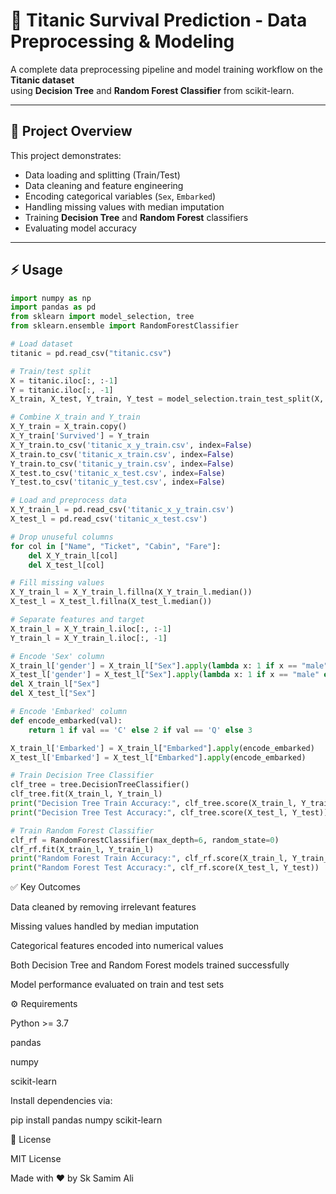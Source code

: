 # 🚢 Titanic Survival Prediction - Data Preprocessing & Modeling

A complete data preprocessing pipeline and model training workflow on the **Titanic dataset**  
using **Decision Tree** and **Random Forest Classifier** from scikit-learn.

---

## 🚀 Project Overview

This project demonstrates:
- Data loading and splitting (Train/Test)  
- Data cleaning and feature engineering  
- Encoding categorical variables (`Sex`, `Embarked`)  
- Handling missing values with median imputation  
- Training **Decision Tree** and **Random Forest** classifiers  
- Evaluating model accuracy

---

## ⚡ Usage

```python
import numpy as np
import pandas as pd
from sklearn import model_selection, tree
from sklearn.ensemble import RandomForestClassifier

# Load dataset
titanic = pd.read_csv("titanic.csv")

# Train/test split
X = titanic.iloc[:, :-1]
Y = titanic.iloc[:, -1]
X_train, X_test, Y_train, Y_test = model_selection.train_test_split(X, Y, random_state=123211)

# Combine X_train and Y_train
X_Y_train = X_train.copy()
X_Y_train['Survived'] = Y_train
X_Y_train.to_csv('titanic_x_y_train.csv', index=False)
X_train.to_csv('titanic_x_train.csv', index=False)
Y_train.to_csv('titanic_y_train.csv', index=False)
X_test.to_csv('titanic_x_test.csv', index=False)
Y_test.to_csv('titanic_y_test.csv', index=False)

# Load and preprocess data
X_Y_train_l = pd.read_csv('titanic_x_y_train.csv')
X_test_l = pd.read_csv('titanic_x_test.csv')

# Drop unuseful columns
for col in ["Name", "Ticket", "Cabin", "Fare"]:
    del X_Y_train_l[col]
    del X_test_l[col]

# Fill missing values
X_Y_train_l = X_Y_train_l.fillna(X_Y_train_l.median())
X_test_l = X_test_l.fillna(X_test_l.median())

# Separate features and target
X_train_l = X_Y_train_l.iloc[:, :-1]
Y_train_l = X_Y_train_l.iloc[:, -1]

# Encode 'Sex' column
X_train_l['gender'] = X_train_l["Sex"].apply(lambda x: 1 if x == "male" else 2)
X_test_l['gender'] = X_test_l["Sex"].apply(lambda x: 1 if x == "male" else 2)
del X_train_l["Sex"]
del X_test_l["Sex"]

# Encode 'Embarked' column
def encode_embarked(val):
    return 1 if val == 'C' else 2 if val == 'Q' else 3

X_train_l['Embarked'] = X_train_l["Embarked"].apply(encode_embarked)
X_test_l['Embarked'] = X_test_l["Embarked"].apply(encode_embarked)

# Train Decision Tree Classifier
clf_tree = tree.DecisionTreeClassifier()
clf_tree.fit(X_train_l, Y_train_l)
print("Decision Tree Train Accuracy:", clf_tree.score(X_train_l, Y_train_l))
print("Decision Tree Test Accuracy:", clf_tree.score(X_test_l, Y_test))

# Train Random Forest Classifier
clf_rf = RandomForestClassifier(max_depth=6, random_state=0)
clf_rf.fit(X_train_l, Y_train_l)
print("Random Forest Train Accuracy:", clf_rf.score(X_train_l, Y_train_l))
print("Random Forest Test Accuracy:", clf_rf.score(X_test_l, Y_test))
```


✅ Key Outcomes

Data cleaned by removing irrelevant features

Missing values handled by median imputation

Categorical features encoded into numerical values

Both Decision Tree and Random Forest models trained successfully

Model performance evaluated on train and test sets

⚙️ Requirements

Python >= 3.7

pandas

numpy

scikit-learn

Install dependencies via:

pip install pandas numpy scikit-learn

📄 License

MIT License

Made with ❤️ by Sk Samim Ali

